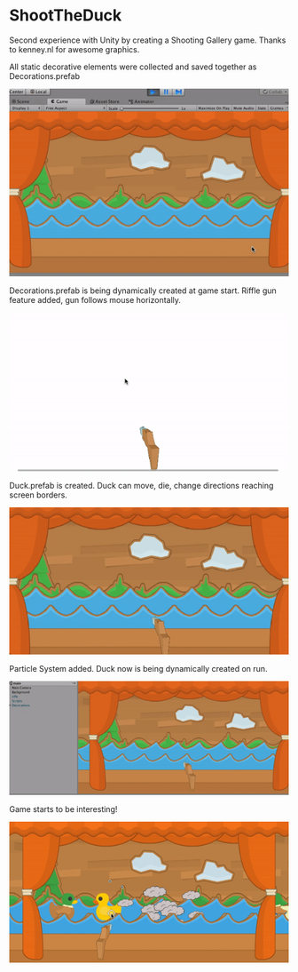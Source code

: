 # ShootTheDuck
Second experience with Unity by creating a Shooting Gallery game. Thanks to kenney.nl for awesome graphics.



All static decorative elements were collected and saved together as Decorations.prefab

![ ](ShootTheDuckDecorationsPrefab.gif)


Decorations.prefab is being dynamically created at game start. Riffle gun feature added, gun follows mouse horizontally. 

![ ](Riffle.gif)


Duck.prefab is created. Duck can move, die, change directions reaching screen borders.

![ ](DuckComesToLife.gif)


Particle System added. Duck now is being dynamically created on run.

![ ](DuckCreationOnRun.gif)


Game starts to be interesting!

![ ](GameStartsToBeInteresting.gif)
